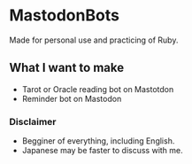 # MastodonBots
Made for personal use and practicing of Ruby.

## What I want to make
- Tarot or Oracle reading bot on Mastotdon
- Reminder bot on Mastodon

### Disclaimer
- Begginer of everything, including English.
- Japanese may be faster to discuss with me.